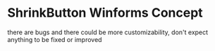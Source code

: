 # ShrinkButton Winforms Concept
there are bugs and there could be more customizability, don't expect anything to be fixed or improved
